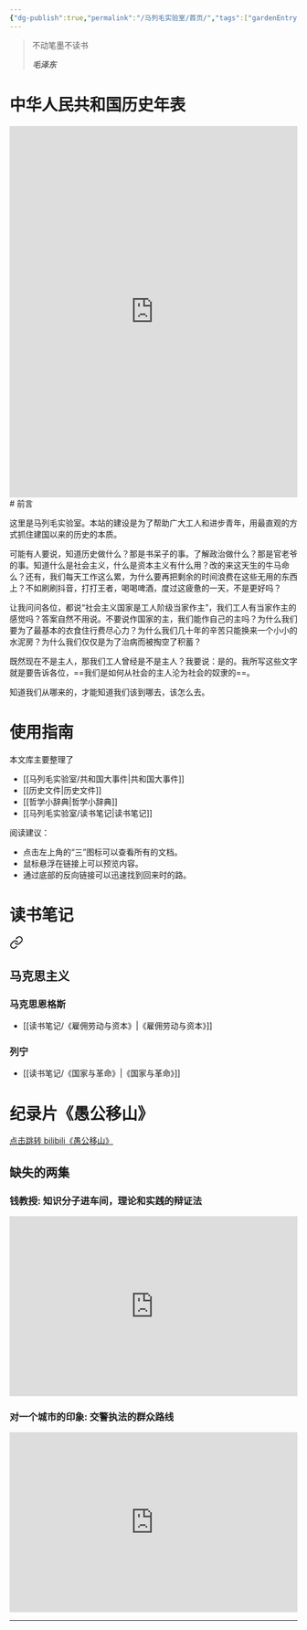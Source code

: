 ```yaml
---
{"dg-publish":true,"permalink":"/马列毛实验室/首页/","tags":["gardenEntry"],"noteIcon":""}
---
```



>不动笔墨不读书
> 
> ***毛泽东*** 

# 中华人民共和国历史年表
<iframe src=' https://cdn.knightlab.com/libs/timeline3/latest/embed/index.html?source=1Jv5esfQeKmTG6-6nNe-mfBHgjJf2zPwpwJIonwCKNsY&font=Default&lang=zh-cn&initial_zoom=2&height=650 ' width='100%' height='650' webkitallowfullscreen mozallowfullscreen allowfullscreen frameborder='0'></iframe>
# 前言

这里是马列毛实验室。本站的建设是为了帮助广大工人和进步青年，用最直观的方式抓住建国以来的历史的本质。

可能有人要说，知道历史做什么？那是书呆子的事。了解政治做什么？那是官老爷的事。知道什么是社会主义，什么是资本主义有什么用？改的来这天生的牛马命么？还有，我们每天工作这么累，为什么要再把剩余的时间浪费在这些无用的东西上？不如刷刷抖音，打打王者，喝喝啤酒，度过这疲惫的一天，不是更好吗？

让我问问各位，都说“社会主义国家是工人阶级当家作主”，我们工人有当家作主的感觉吗？答案自然不用说。不要说作国家的主，我们能作自己的主吗？为什么我们要为了最基本的衣食住行费尽心力？为什么我们几十年的辛苦只能换来一个小小的水泥房？为什么我们仅仅是为了治病而被掏空了积蓄？

既然现在不是主人，那我们工人曾经是不是主人？我要说：是的。我所写这些文字就是要告诉各位，==我们是如何从社会的主人沦为社会的奴隶的==。

知道我们从哪来的，才能知道我们该到哪去，该怎么去。

# 使用指南

本文库主要整理了
- [[马列毛实验室/共和国大事件\|共和国大事件]]
- [[历史文件\|历史文件]]
- [[哲学小辞典\|哲学小辞典]] 
- [[马列毛实验室/读书笔记\|读书笔记]]

阅读建议：
- 点击左上角的“三”图标可以查看所有的文档。
- 鼠标悬浮在链接上可以预览内容。
- 通过底部的反向链接可以迅速找到回来时的路。

# 读书笔记 


<div class="transclusion internal-embed is-loaded"><a class="markdown-embed-link" href="///" aria-label="Open link"><svg xmlns="http://www.w3.org/2000/svg" width="24" height="24" viewBox="0 0 24 24" fill="none" stroke="currentColor" stroke-width="2" stroke-linecap="round" stroke-linejoin="round" class="svg-icon lucide-link"><path d="M10 13a5 5 0 0 0 7.54.54l3-3a5 5 0 0 0-7.07-7.07l-1.72 1.71"></path><path d="M14 11a5 5 0 0 0-7.54-.54l-3 3a5 5 0 0 0 7.07 7.07l1.71-1.71"></path></svg></a><div class="markdown-embed">





## 马克思主义
### 马克思恩格斯
- [[读书笔记/《雇佣劳动与资本》\|《雇佣劳动与资本》]]
### 列宁
- [[读书笔记/《国家与革命》\|《国家与革命》]]




</div></div>


# 纪录片《愚公移山》
[点击跳转 bilibili《愚公移山》](https://www.bilibili.com/video/BV1za411m73G/?share_source=copy_web&vd_source=08500e2f702b5336b24d5935bc6ff9f3)
## 缺失的两集

### 钱教授: 知识分子进车间，理论和实践的辩证法

<iframe width="100%" height="315" src="https://storage.live.com/items/70E61A3467314E6E!79082:/钱教授.mp4?authkey=AGWcujc5lnjX4IU"  frameborder="0" allow="accelerometer; clipboard-write; encrypted-media; gyroscope; picture-in-picture; web-share" allowfullscreen></iframe>

### 对一个城市的印象: 交警执法的群众路线

<iframe width="100%" height="315" src="https://storage.live.com/items/70E61A3467314E6E!79081:/ImpressionofACity.mp4?authkey=AG0fgjs8gvgvo3o" frameborder="0" allow="accelerometer; clipboard-write; encrypted-media; gyroscope; picture-in-picture; web-share" allowfullscreen></iframe>


---
